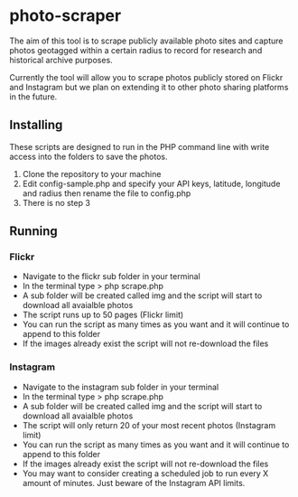 # photo-scraper
The aim of this tool is to scrape publicly available photo sites and capture photos geotagged within a certain radius to record for research and historical archive purposes.

Currently the tool will allow you to scrape photos publicly stored on Flickr and Instagram but we plan on extending it to other photo sharing platforms in the future.

## Installing
These scripts are designed to run in the PHP command line with write access into the folders to save the photos.  

1. Clone the repository to your machine
2. Edit config-sample.php and specify your API keys, latitude, longitude and radius then rename the file to config.php
3. There is no step 3

## Running

### Flickr
* Navigate to the flickr sub folder in your terminal
* In the terminal type > php scrape.php
* A sub folder will be created called img and the script will start to download all avaialble photos
* The script runs up to 50 pages (Flickr limit)
* You can run the script as many times as you want and it will continue to append to this folder
* If the images already exist the script will not re-download the files

### Instagram
* Navigate to the instagram sub folder in your terminal
* In the terminal type > php scrape.php
* A sub folder will be created called img and the script will start to download all avaialble photos
* The script will only return 20 of your most recent photos (Instagram limit)
* You can run the script as many times as you want and it will continue to append to this folder
* If the images already exist the script will not re-download the files
* You may want to consider creating a scheduled job to run every X amount of minutes.  Just beware of the Instagram API limits.

